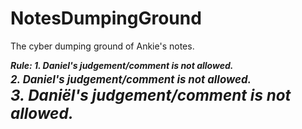 # NotesDumpingGround
The cyber dumping ground of Ankie's notes.

***Rule: 1. Daniel's judgement/comment is not allowed.***  
***<big> 2. Daniel's judgement/comment is not allowed.<big>***  
***<big> 3. Daniël's judgement/comment is not allowed.<big>***
